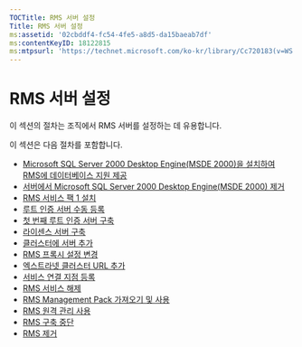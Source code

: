 ```yaml
---
TOCTitle: RMS 서버 설정
Title: RMS 서버 설정
ms:assetid: '02cbddf4-fc54-4fe5-a8d5-da15baeab7df'
ms:contentKeyID: 18122815
ms:mtpsurl: 'https://technet.microsoft.com/ko-kr/library/Cc720183(v=WS.10)'
---
```


RMS 서버 설정
=============

이 섹션의 절차는 조직에서 RMS 서버를 설정하는 데 유용합니다.

이 섹션은 다음 절차를 포함합니다.

-   [Microsoft SQL Server 2000 Desktop Engine(MSDE 2000)을 설치하여 RMS에 데이터베이스 지원 제공](https://technet.microsoft.com/c9b9cd08-98c4-424f-b3fc-d685f57c002e)
-   [서버에서 Microsoft SQL Server 2000 Desktop Engine(MSDE 2000) 제거](https://technet.microsoft.com/1864fa81-3298-4e34-a061-9f81b28d8284)
-   [RMS 서비스 팩 1 설치](https://technet.microsoft.com/dab20175-a690-43f8-b943-768d289daa0d)
-   [루트 인증 서버 수동 등록](https://technet.microsoft.com/aecdebb5-b28b-4b58-937a-392bb6ce9643)
-   [첫 번째 루트 인증 서버 구축](https://technet.microsoft.com/debc42f3-74ff-4c99-b7a4-4921fccdabc2)
-   [라이센스 서버 구축](https://technet.microsoft.com/4d67b898-0ba9-4eef-ab7d-ee0ca55a688e)
-   [클러스터에 서버 추가](https://technet.microsoft.com/db635238-5528-4bec-9cc6-8244e2b3d733)
-   [RMS 프록시 설정 변경](https://technet.microsoft.com/8f50bd4d-26b1-4996-b361-722ee21607f3)
-   [엑스트라넷 클러스터 URL 추가](https://technet.microsoft.com/12c83186-ce9e-4100-bbd1-d87a885331c7)
-   [서비스 연결 지점 등록](https://technet.microsoft.com/630cc3c3-9ed9-4423-8874-cbaceb43b353)
-   [RMS 서비스 해제](https://technet.microsoft.com/8b563c25-17cd-4b9b-ae42-695497ab6439)
-   [RMS Management Pack 가져오기 및 사용](https://technet.microsoft.com/d9a73ef0-2f81-48c2-97cc-deb7bf477389)
-   [RMS 원격 관리 사용](https://technet.microsoft.com/00f17054-5f5d-47e2-89c1-7a593b930bb3)
-   [RMS 구축 중단](https://technet.microsoft.com/9fa63daa-5fb9-4afd-8371-b38248619857)
-   [RMS 제거](https://technet.microsoft.com/885e3b4f-ea32-466f-9f7f-d8440b0f7c28)
